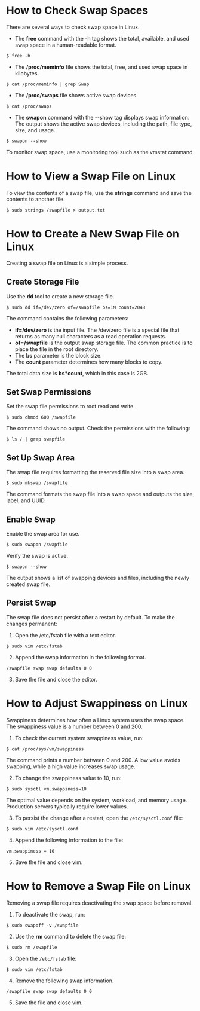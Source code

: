 # How to Check Swap Spaces

There are several ways to check swap space in Linux.

- The **free** command with the -h tag shows the total, available, and used swap space in a human-readable format.

```shell
$ free -h
```

- The **/proc/meminfo** file shows the total, free, and used swap space in kilobytes.

```shell
$ cat /proc/meminfo | grep Swap
```

- The **/proc/swaps** file shows active swap devices.

```shell
$ cat /proc/swaps
```

- The **swapon** command with the --show tag displays swap information. The output shows the active swap devices, including the path, file type, size, and usage.

```shell
$ swapon --show
```

To monitor swap space, use a monitoring tool such as the vmstat command.

# How to View a Swap File on Linux

To view the contents of a swap file, use the **strings** command and save the contents to another file.

```shell
$ sudo strings /swapfile > output.txt
```

# How to Create a New Swap File on Linux

Creating a swap file on Linux is a simple process.

## Create Storage File

Use the **dd** tool to create a new storage file.

```shell
$ sudo dd if=/dev/zero of=/swapfile bs=1M count=2048
```

The command contains the following parameters:

- **if=/dev/zero** is the input file. The /dev/zero file is a special file that returns as many null characters as a read operation requests.
- **of=/swapfile** is the output swap storage file. The common practice is to place the file in the root directory.
- The **bs** parameter is the block size.
- The **count** parameter determines how many blocks to copy.

The total data size is **bs*count**, which in this case is 2GB.

## Set Swap Permissions

Set the swap file permissions to root read and write.

```shell
$ sudo chmod 600 /swapfile
```

The command shows no output. Check the permissions with the following:

```shell
$ ls / | grep swapfile
```

## Set Up Swap Area

The swap file requires formatting the reserved file size into a swap area.

```shell
$ sudo mkswap /swapfile
```

The command formats the swap file into a swap space and outputs the size, label, and UUID.

## Enable Swap

Enable the swap area for use.

```shell
$ sudo swapon /swapfile
```

Verify the swap is active.

```shell
$ swapon --show
```

The output shows a list of swapping devices and files, including the newly created swap file.

## Persist Swap

The swap file does not persist after a restart by default. To make the changes permanent:

1. Open the /etc/fstab file with a text editor.

```shell
$ sudo vim /etc/fstab
```

2. Append the swap information in the following format.

```shell
/swapfile swap swap defaults 0 0
```

3. Save the file and close the editor.

# How to Adjust Swappiness on Linux

Swappiness determines how often a Linux system uses the swap space. The swappiness value is a number between 0 and 200.

1. To check the current system swappiness value, run:

```shell
$ cat /proc/sys/vm/swappiness
```

The command prints a number between 0 and 200. A low value avoids swapping, while a high value increases swap usage.

2. To change the swappiness value to 10, run:

```shell
$ sudo sysctl vm.swappiness=10
```

The optimal value depends on the system, workload, and memory usage. Production servers typically require lower values.

3. To persist the change after a restart, open the `/etc/sysctl.conf` file:

```shell
$ sudo vim /etc/sysctl.conf
```

4. Append the following information to the file:

```shell
vm.swappiness = 10
```

5. Save the file and close vim.

# How to Remove a Swap File on Linux

Removing a swap file requires deactivating the swap space before removal.

1. To deactivate the swap, run:

```shell
$ sudo swapoff -v /swapfile
```

2. Use the **rm** command to delete the swap file:

```shell
$ sudo rm /swapfile
```

3. Open the `/etc/fstab` file:

```shell
$ sudo vim /etc/fstab
```

4. Remove the following swap information.

```shell
/swapfile swap swap defaults 0 0
```

5. Save the file and close vim.
